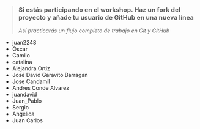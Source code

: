> ### Si estás participando en el workshop. Haz un fork del proyecto y añade tu usuario de GitHub en una nueva línea
>
> _Así practicarás un flujo completo de trabajo en Git y GitHub_

- juan2248
- Oscar
- Camilo
- catalina
- Alejandra Ortiz
- José David Garavito Barragan 
- Jose Candamil
- Andres Conde Alvarez
- juandavid
- Juan_Pablo
- Sergio
- Angelica
- Juan Carlos
